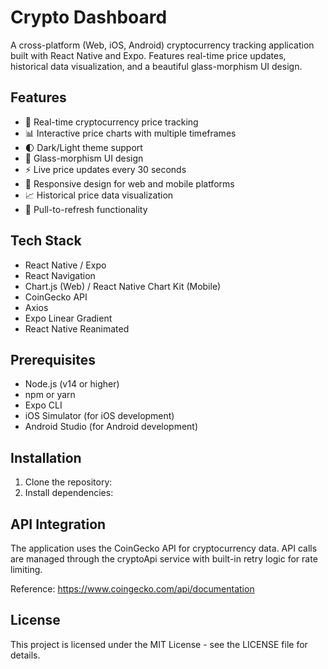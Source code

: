 # Crypto Dashboard

A cross-platform (Web, iOS, Android) cryptocurrency tracking application built with React Native and Expo. Features real-time price updates, historical data visualization, and a beautiful glass-morphism UI design.

## Features

- 🚀 Real-time cryptocurrency price tracking
- 📊 Interactive price charts with multiple timeframes
- 🌓 Dark/Light theme support
- 💎 Glass-morphism UI design
- ⚡ Live price updates every 30 seconds
- 📱 Responsive design for web and mobile platforms
- 📈 Historical price data visualization
- 🔄 Pull-to-refresh functionality

## Tech Stack

- React Native / Expo
- React Navigation
- Chart.js (Web) / React Native Chart Kit (Mobile)
- CoinGecko API
- Axios
- Expo Linear Gradient
- React Native Reanimated

## Prerequisites

- Node.js (v14 or higher)
- npm or yarn
- Expo CLI
- iOS Simulator (for iOS development)
- Android Studio (for Android development)

## Installation

1. Clone the repository:
2. Install dependencies:


## API Integration

The application uses the CoinGecko API for cryptocurrency data. API calls are managed through the cryptoApi service with built-in retry logic for rate limiting.

Reference: https://www.coingecko.com/api/documentation

## License

This project is licensed under the MIT License - see the LICENSE file for details.


